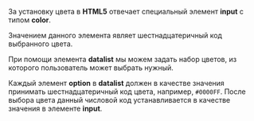 За установку цвета в **HTML5** отвечает специальный элемент **input** с типом **color**.

Значением данного элемента являет шестнадцатеричный код выбранного цвета.

При помощи элемента **datalist** мы можем задать набор цветов, из которого пользователь может выбрать нужный.

Каждый элемент **option** в **datalist** должен в качестве значения принимать шестнадцатеричный код цвета, например, ```#0000FF```. После выбора цвета данный числовой код устанавливается в качестве значения в элементе **input**.